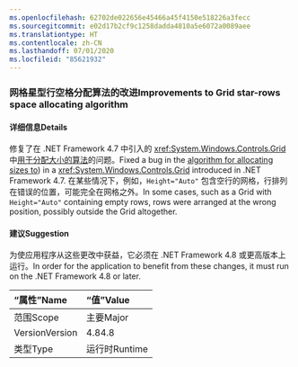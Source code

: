 ```yaml
---
ms.openlocfilehash: 62702de022656e45466a45f4150e518226a3fecc
ms.sourcegitcommit: e02d17b2cf9c1258dadda4810a5e6072a0089aee
ms.translationtype: HT
ms.contentlocale: zh-CN
ms.lasthandoff: 07/01/2020
ms.locfileid: "85621932"
---
```

### <a name="improvements-to-grid-star-rows-space-allocating-algorithm"></a><span data-ttu-id="06bb4-101">网格星型行空格分配算法的改进</span><span class="sxs-lookup"><span data-stu-id="06bb4-101">Improvements to Grid star-rows space allocating algorithm</span></span>

#### <a name="details"></a><span data-ttu-id="06bb4-102">详细信息</span><span class="sxs-lookup"><span data-stu-id="06bb4-102">Details</span></span>

<span data-ttu-id="06bb4-103">修复了在 .NET Framework 4.7 中引入的 <xref:System.Windows.Controls.Grid> 中[用于分配大小的算法](https://github.com/Microsoft/dotnet/blob/master/Documentation/compatibility/wpf-grid-allocation-of-space-to-star-columns.md)的问题。</span><span class="sxs-lookup"><span data-stu-id="06bb4-103">Fixed a bug in the [algorithm for allocating sizes to](https://github.com/Microsoft/dotnet/blob/master/Documentation/compatibility/wpf-grid-allocation-of-space-to-star-columns.md)) in a <xref:System.Windows.Controls.Grid> introduced in .NET Framework 4.7.</span></span>  <span data-ttu-id="06bb4-104">在某些情况下，例如，<code>Height=&quot;Auto&quot;</code> 包含空行的网格，行排列在错误的位置，可能完全在网格之外。</span><span class="sxs-lookup"><span data-stu-id="06bb4-104">In some cases, such as a Grid with <code>Height=&quot;Auto&quot;</code> containing empty rows, rows were arranged at the wrong position, possibly outside the Grid altogether.</span></span>

#### <a name="suggestion"></a><span data-ttu-id="06bb4-105">建议</span><span class="sxs-lookup"><span data-stu-id="06bb4-105">Suggestion</span></span>

<span data-ttu-id="06bb4-106">为使应用程序从这些更改中获益，它必须在 .NET Framework 4.8 或更高版本上运行。</span><span class="sxs-lookup"><span data-stu-id="06bb4-106">In order for the application to benefit from these changes, it must run on the .NET Framework 4.8 or later.</span></span>

| <span data-ttu-id="06bb4-107">“属性”</span><span class="sxs-lookup"><span data-stu-id="06bb4-107">Name</span></span>    | <span data-ttu-id="06bb4-108">“值”</span><span class="sxs-lookup"><span data-stu-id="06bb4-108">Value</span></span>       |
|:--------|:------------|
| <span data-ttu-id="06bb4-109">范围</span><span class="sxs-lookup"><span data-stu-id="06bb4-109">Scope</span></span>   |<span data-ttu-id="06bb4-110">主要</span><span class="sxs-lookup"><span data-stu-id="06bb4-110">Major</span></span>|
|<span data-ttu-id="06bb4-111">Version</span><span class="sxs-lookup"><span data-stu-id="06bb4-111">Version</span></span>|<span data-ttu-id="06bb4-112">4.8</span><span class="sxs-lookup"><span data-stu-id="06bb4-112">4.8</span></span>|
|<span data-ttu-id="06bb4-113">类型</span><span class="sxs-lookup"><span data-stu-id="06bb4-113">Type</span></span>|<span data-ttu-id="06bb4-114">运行时</span><span class="sxs-lookup"><span data-stu-id="06bb4-114">Runtime</span></span>|
